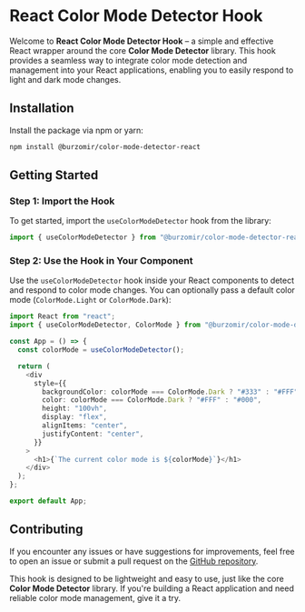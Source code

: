 # React Color Mode Detector Hook

Welcome to **React Color Mode Detector Hook** – a simple and effective React wrapper around the core **Color Mode Detector** library. This hook provides a seamless way to integrate color mode detection and management into your React applications, enabling you to easily respond to light and dark mode changes.

## Installation

Install the package via npm or yarn:

```bash
npm install @burzomir/color-mode-detector-react
```

## Getting Started

### Step 1: Import the Hook

To get started, import the `useColorModeDetector` hook from the library:

```typescript
import { useColorModeDetector } from "@burzomir/color-mode-detector-react";
```

### Step 2: Use the Hook in Your Component

Use the `useColorModeDetector` hook inside your React components to detect and respond to color mode changes. You can optionally pass a default color mode (`ColorMode.Light` or `ColorMode.Dark`):

```typescript
import React from "react";
import { useColorModeDetector, ColorMode } from "@burzomir/color-mode-detector-react";

const App = () => {
  const colorMode = useColorModeDetector();

  return (
    <div
      style={{
        backgroundColor: colorMode === ColorMode.Dark ? "#333" : "#FFF",
        color: colorMode === ColorMode.Dark ? "#FFF" : "#000",
        height: "100vh",
        display: "flex",
        alignItems: "center",
        justifyContent: "center",
      }}
    >
      <h1>{`The current color mode is ${colorMode}`}</h1>
    </div>
  );
};

export default App;
```

## Contributing

If you encounter any issues or have suggestions for improvements, feel free to open an issue or submit a pull request on the [GitHub repository](https://github.com/burzomir/color-mode-detector-react).

This hook is designed to be lightweight and easy to use, just like the core **Color Mode Detector** library. If you're building a React application and need reliable color mode management, give it a try.
